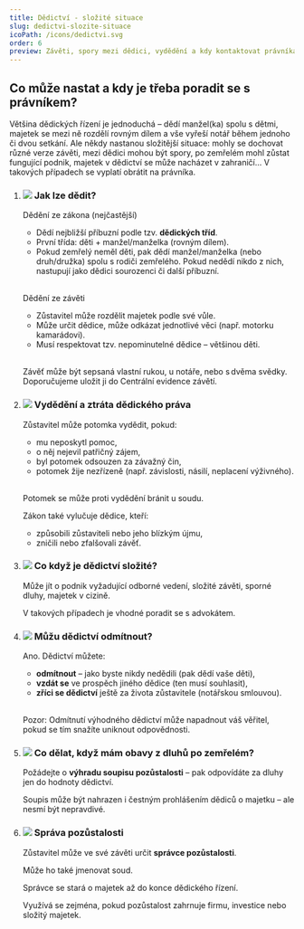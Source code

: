 ```yaml
---
title: Dědictví - složité situace
slug: dedictvi-slozite-situace
icoPath: /icons/dedictvi.svg
order: 6
preview: Závěti, spory mezi dědici, vydědění a kdy kontaktovat právníka. 
---
```


## Co může nastat a kdy je třeba poradit se s právníkem? ##

Většina dědických řízení je jednoduchá – dědí manžel(ka) spolu s dětmi, majetek se mezi ně rozdělí rovným dílem a vše vyřeší notář během jednoho či dvou setkání. Ale někdy nastanou složitější situace: mohly se dochovat různé verze závěti, mezi dědici mohou být spory, po zemřelém mohl zůstat fungující podnik, majetek v dědictví se může nacházet v zahraničí... V takových případech se vyplatí obrátit na právníka.

1. ### ![](/icons/note.svg)  Jak lze dědit? ###
   Dědění ze zákona (nejčastější)
    - Dědí nejbližší příbuzní podle tzv. <b>dědických tříd</b>. 
    - První třída: děti + manžel/manželka (rovným dílem).
    - Pokud zemřelý neměl děti, pak dědí manžel/manželka (nebo druh/družka) spolu s rodiči zemřelého. Pokud nedědí nikdo z nich, nastupují jako dědici sourozenci či další příbuzní.
   
   <br/>Dědění ze závěti
    - Zůstavitel může rozdělit majetek podle své vůle.
    - Může určit dědice, může odkázat jednotlivé věci (např. motorku kamarádovi).
    - Musí respektovat tzv. nepominutelné dědice – většinou děti.

   <br/>Závěť může být sepsaná vlastní rukou, u notáře, nebo s dvěma svědky. Doporučujeme uložit ji do Centrální evidence závětí.

2. ### ![](/icons/note.svg) Vydědění a ztráta dědického práva ###
   Zůstavitel může potomka vydědit, pokud:
    - mu neposkytl pomoc,
    - o něj nejevil patřičný zájem,
    - byl potomek odsouzen za závažný čin,
    - potomek žije nezřízeně (např. závislosti, násilí, neplacení výživného).

   <br/>Potomek se může proti vydědění bránit u soudu.

   Zákon také vylučuje dědice, kteří:
    - způsobili zůstaviteli nebo jeho blízkým újmu,
    - zničili nebo zfalšovali závěť.

3. ### ![](/icons/note.svg) Co když je dědictví složité? ###
   Může jít o podnik vyžadující odborné vedení, složité závěti, sporné dluhy, majetek v cizině.

   V takových případech je vhodné poradit se s advokátem.

4. ### ![](/icons/note.svg) Můžu dědictví odmítnout? ###
   Ano. Dědictví můžete:
    - <b>odmítnout</b> – jako byste nikdy nedědili (pak dědí vaše děti),
    - <b>vzdát se</b> ve prospěch jiného dědice (ten musí souhlasit),
    - <b>zříci se dědictví</b> ještě za života zůstavitele (notářskou smlouvou).

   <br/>Pozor: Odmítnutí výhodného dědictví může napadnout váš věřitel, pokud se tím snažíte uniknout odpovědnosti.

5. ### ![](/icons/note.svg) Co dělat, když mám obavy z dluhů po zemřelém? ###
   Požádejte o <b>výhradu soupisu pozůstalosti</b> – pak odpovídáte za dluhy jen do hodnoty dědictví.

   Soupis může být nahrazen i čestným prohlášením dědiců o majetku – ale nesmí být nepravdivé.

6. ### ![](/icons/note.svg) Správa pozůstalosti ###
   Zůstavitel může ve své závěti určit <b>správce pozůstalosti</b>.

   Může ho také jmenovat soud.
   
   Správce se stará o majetek až do konce dědického řízení.

   Využívá se zejména, pokud pozůstalost zahrnuje firmu, investice nebo složitý majetek.